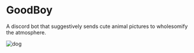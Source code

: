 # GoodBoy

A discord bot that suggestively sends cute animal pictures to wholesomify the atmosphere.

![dog](https://user-images.githubusercontent.com/62539811/130465696-3b21a005-44cd-4f64-9056-797a820251db.jpg)
